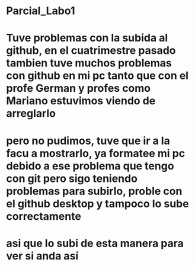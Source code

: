 # Parcial_Labo1
# Tuve problemas con la subida al github, en el cuatrimestre pasado tambien tuve muchos problemas con github en mi pc tanto que con el profe German y profes como Mariano estuvimos viendo de arreglarlo
# pero no pudimos, tuve que ir a la facu a mostrarlo, ya formatee mi pc debido a ese problema que tengo con git pero sigo teniendo problemas para subirlo, proble con el github desktop y tampoco lo sube correctamente
# asi que lo subi de esta manera para ver si anda así
#
#
#
